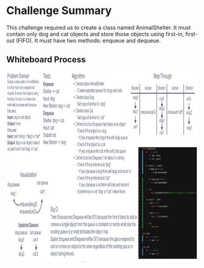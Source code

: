 # **Challenge Summary**

This challenge required us to create a class named AnimalShelter. It must contain only dog and cat objects and store those objects using first-in, first-out (FIFO). It must have two methods: enqueue and dequeue.

## **Whiteboard Process**

<img src="./stack-queue-animal-shelter.PNG" width="800" height="500" />

